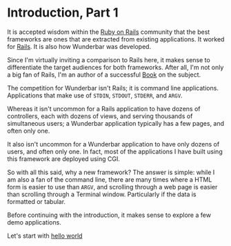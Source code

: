Introduction, Part 1
===

It is accepted wisdom within the [Ruby on Rails](http://rubyonrails.org/)
community that the best frameworks are ones that are extracted from existing
applications.  It worked for
[Rails](http://en.wikipedia.org/wiki/Ruby_on_Rails#History).  It is also how
Wunderbar was developed.

Since I'm virtually inviting a comparison to Rails here, it makes sense to
differentiate the target audiences for both frameworks.  After all, I'm not
only a big fan of Rails, I'm an author of a successful
[Book](http://pragprog.com/book/rails4/agile-web-development-with-rails-4) on
the subject.

The competition for Wunderbar isn't Rails; it is command line applications.
Applications that make use of `STDIN`, `STDOUT`, `STDERR`, and `ARGV`.

Whereas it isn't uncommon for a Rails application to have dozens of
controllers, each with dozens of views, and serving thousands of simultaneous
users; a Wunderbar application typically has a few pages, and often only one.

It also isn't uncommon for a Wunderbar application to have only dozens of
users, and often only one.  In fact, most of the applications I have built
using this framework are deployed using CGI.

So with all this said, why a new framework?  The answer is simple: while I am
also a fan of the command line, there are many times where a HTML form is
easier to use than `ARGV`, and scrolling through a web page is easier than
scrolling through a Terminal window.  Particularly if the data is formatted
or tabular.

Before continuing with the introduction, it makes sense to explore a few
demo applications.

Let's start with [hello world](HelloWorld1.md)
